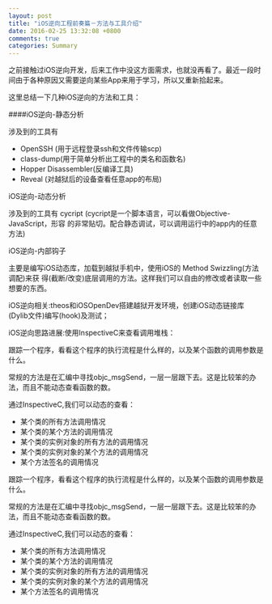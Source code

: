 ```yaml
---
layout: post
title: "iOS逆向工程前奏篇－方法与工具介绍"
date: 2016-02-25 13:32:08 +0800
comments: true
categories: Summary
---
```




之前接触过iOS逆向开发，后来工作中没这方面需求，也就没再看了。最近一段时间由于各种原因又需要逆向某些App来用于学习，所以又重新拾起来。

这里总结一下几种iOS逆向的方法和工具：

####iOS逆向-静态分析

涉及到的工具有
    
   * OpenSSH (用于远程登录ssh和文件传输scp)
   * class-dump(用于简单分析出工程中的类名和函数名)
   * Hopper Disassembler(反编译工具)
   * Reveal (对越狱后的设备查看任意app的布局)





<!--more-->




iOS逆向-动态分析

涉及到的工具有
    cycript (cycript是一个脚本语言，可以看做Objective-JavaScript，形容 的非常贴切。配合静态调试，可以调用运行中的app内的任意方法)

iOS逆向-内部钩子

主要是编写iOS动态库，加载到越狱手机中，使用iOS的 Method Swizzling(方法调配)来获 得(截断/改变)底层调用的方法。这样我们可以自由的修改或者读取一些想要的东西。

iOS逆向相关:theos和iOSOpenDev搭建越狱开发环境，创建iOS动态链接库(Dylib文件)编写(hook)及测试；

iOS逆向思路进展:使用InspectiveC来查看调用堆栈：

跟踪一个程序，看看这个程序的执行流程是什么样的，以及某个函数的调用参数是什么。

常规的方法是在汇编中寻找objc_msgSend，一层一层跟下去。这是比较笨的办法，而且不能动态查看函数的数。

通过InspectiveC,我们可以动态的查看：

* 某个类的所有方法调用情况
* 某个类的某个方法的调用情况
* 某个类的实例对象的所有方法的调用情况
* 某个类的实例对象的某个方法的调用情况
* 某个方法签名的调用情况

跟踪一个程序，看看这个程序的执行流程是什么样的，以及某个函数的调用参数是什么。
 
常规的方法是在汇编中寻找objc_msgSend，一层一层跟下去。这是比较笨的办法，而且不能动态查看函数的数。
 
通过InspectiveC,我们可以动态的查看：
* 某个类的所有方法调用情况
* 某个类的某个方法的调用情况
* 某个类的实例对象的所有方法的调用情况
* 某个类的实例对象的某个方法的调用情况
* 某个方法签名的调用情况

